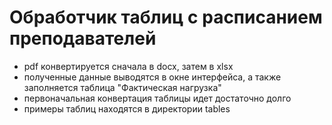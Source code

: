 # Обработчик таблиц с расписанием преподавателей


* pdf конвертируется сначала в docx, затем в xlsx
* полученные данные выводятся в окне интерфейса, а также заполняется таблица "Фактическая нагрузка"
* первоначальная конвертация таблицы идет достаточно долго
* примеры таблиц находятся в директории tables
